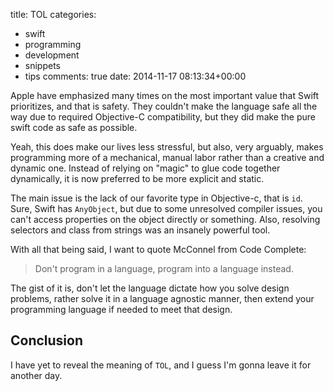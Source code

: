 title: TOL
categories:
- swift
- programming
- development
- snippets
- tips
comments: true
date: 2014-11-17 08:13:34+00:00

Apple have emphasized many times on the most important value that Swift prioritizes, and that is safety. They couldn't make the language safe all the way due to required Objective-C compatibility, but they did make the pure swift code as safe as possible.

Yeah, this does make our lives less stressful, but also, very arguably, makes programming more of a mechanical, manual labor rather than a creative and dynamic one. Instead of relying on "magic" to glue code together dynamically, it is now preferred to be more explicit and static.

The main issue is the lack of our favorite type in Objective-c, that is `id`. Sure, Swift has `AnyObject`, but due to some unresolved compiler issues, you can't access properties on the object directly or something. Also, resolving selectors and class from strings was an insanely powerful tool.

With all that being said, I want to quote McConnel from Code Complete:

> Don't program in a language, program into a language instead.

The gist of it is, don't let the language dictate how you solve design problems, rather solve it in a language agnostic manner, then extend your programming language if needed to meet that design.

## Conclusion

I have yet to reveal the meaning of `TOL`, and I guess I'm gonna leave it for another day.
